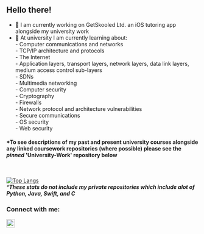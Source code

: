 ## Hello there!

- 🔭 I am currently working on GetSkooled Ltd. an iOS tutoring app alongside my university work
- 🌱 At university I am currently learning about:<br> 
      - Computer communications and networks<br>
        - TCP/IP architecture and protocols<br>
        - The Internet<br>
        - Application layers, transport layers, network layers, data link layers, medium access control sub-layers<br>
        - SDNs<br>
        - Multimedia networking<br>
      - Computer security<br>
        - Cryptography<br>
        - Firewalls<br>
        - Network protocol and architecture vulnerabilities<br>
        - Secure communications<br>
        - OS security<br>
        - Web security<br>

#### *To see descriptions of my past and present university courses alongside any linked coursework repositories (where possible) please see the <em>pinned</em> 'University-Work' repository below
<br>

[![Top Langs](https://github-readme-stats.vercel.app/api/top-langs/?username=hwixley&layout=compact&langs_count=4)](https://github.com/anuraghazra/github-readme-stats)
<br/>
<em>***These stats do not include my private repositories which include alot of Python, Java, Swift, and C**</em>
<br>

### Connect with me:
[<img align="left" width="22px" src="https://cdns.iconmonstr.com/wp-content/assets/preview/2012/240/iconmonstr-linkedin-2.png" />][linkedin]

[linkedin]: https://www.linkedin.com/in/harry-wixley/
